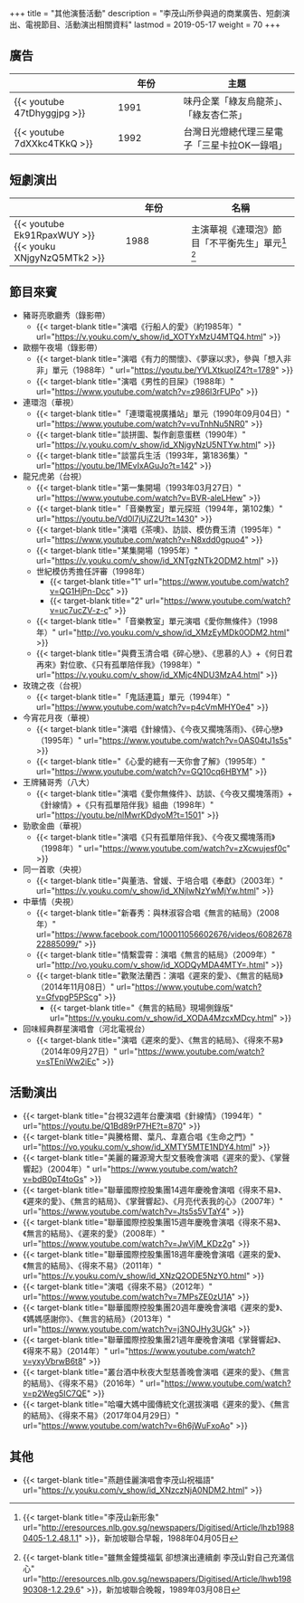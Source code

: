 +++
title = "其他演藝活動"
description = "李茂山所參與過的商業廣告、短劇演出、電視節目、活動演出相關資料"
lastmod = 2019-05-17
weight = 70
+++

<style>
table th:nth-of-type(2) {
	width: 100px;
}

</style>

## 廣告

　|年份  | 主題 
--------------|--------------|-------
{{< youtube 47tDhyggjpg >}}|1991|味丹企業「綠友烏龍茶」、「綠友杏仁茶」
{{< youtube 7dXXkc4TKkQ >}}|1992|台灣日光燈總代理三星電子「三星卡拉OK一錄唱」


## 短劇演出

　|年份  | 名稱 
--------------|--------------|-------
{{< youtube Ek91RpaxWUY >}}<br/>{{< youku XNjgyNzQ5MTk2 >}}|1988|主演華視《連環泡》節目「不平衡先生」單元[^1] [^2]


## 節目來賓

* 豬哥亮歌廳秀（錄影帶）
    * {{< target-blank title="演唱《行船人的愛》（約1985年）" url="https://v.youku.com/v_show/id_XOTYxMzU4MTQ4.html" >}}
* 歐棚午夜場（錄影帶）
    * {{< target-blank title="演唱《有力的關懷》、《夢寐以求》，參與「想入非非」單元（1988年）" url="https://youtu.be/YVLXtkuoIZ4?t=1789" >}}
    * {{< target-blank title="演唱《男性的目屎》（1988年）" url="https://www.youtube.com/watch?v=z986l3rFUPo" >}}
* 連環泡（華視）
    *  {{< target-blank title="「連環電視廣播站」單元（1990年09月04日）" url="https://www.youtube.com/watch?v=vuTnhNu5NR0" >}}
    *  {{< target-blank title="談拼圖、製作創意蛋糕（1990年）" url="https://v.youku.com/v_show/id_XNjgyNzU5NTYw.html" >}}
    *  {{< target-blank title="談當兵生活（1993年，第1836集）" url="https://youtu.be/1MEvIxAGuJo?t=142" >}}
*  龍兄虎弟（台視）
    *  {{< target-blank title="第一集開場（1993年03月27日）" url="https://www.youtube.com/watch?v=BVR-aleLHew" >}}
    *  {{< target-blank title="「音樂教室」單元探班（1994年，第102集）" url="https://youtu.be/Vd0l7jUjZ2U?t=1430" >}}
    *  {{< target-blank title="演唱《茶噢》、訪談、模仿費玉清（1995年）" url="https://www.youtube.com/watch?v=N8xdd0gpuo4" >}}
    *  {{< target-blank title="某集開場（1995年）" url="https://v.youku.com/v_show/id_XNTgzNTk2ODM2.html" >}}
    *  世紀模仿秀擔任評審（1998年）
       *  {{< target-blank title="1" url="https://www.youtube.com/watch?v=QG1HjPn-Dcc" >}}
       *  {{< target-blank title="2" url="https://www.youtube.com/watch?v=uc7ucZV-z-c" >}}
    *  {{< target-blank title="「音樂教室」單元演唱《愛你無條件》（1998年）" url="http://vo.youku.com/v_show/id_XMzEyMDk0ODM2.html" >}}
    *  {{< target-blank title="與費玉清合唱《碎心戀》、《思慕的人》+《何日君再來》對位歌、《只有孤單陪伴我》（1998年）" url="https://v.youku.com/v_show/id_XMjc4NDU3MzA4.html" >}}
*  玫瑰之夜（台視）
    *  {{< target-blank title="「鬼話連篇」單元（1994年）" url="https://www.youtube.com/watch?v=p4cVmMHY0e4" >}}
*  今宵花月夜（華視）
    *  {{< target-blank title="演唱《針線情》、《今夜又擱塊落雨》、《碎心戀》（1995年）" url="https://www.youtube.com/watch?v=OAS04tJ1s5s" >}}
    *  {{< target-blank title="《心愛的總有一天你會了解》（1995年）" url="https://www.youtube.com/watch?v=GQ10cq6HBYM" >}}
*  王牌豬哥秀（八大）
    *  {{< target-blank title="演唱《愛你無條件》、訪談、《今夜又擱塊落雨》+《針線情》+《只有孤單陪伴我》組曲（1998年）" url="https://youtu.be/nlMwrKDdyoM?t=1501" >}}
*  勁歌金曲（華視）
    *  {{< target-blank title="演唱《只有孤單陪伴我》、《今夜又擱塊落雨》（1998年）" url="https://www.youtube.com/watch?v=zXcwujesf0c" >}}
* 同一首歌（央視）
    * {{< target-blank title="與董浩、曾媛、于培合唱《奉獻》（2003年）" url="https://v.youku.com/v_show/id_XNjIwNzYwMjYw.html" >}}
* 中華情（央視）
    *  {{< target-blank title="新春秀：與林淑容合唱《無言的結局》（2008年）" url="https://www.facebook.com/100011056602676/videos/608267822885099/" >}}
    *  {{< target-blank title="情繫雲霄：演唱《無言的結局》（2009年）" url="http://vo.youku.com/v_show/id_XODQyMDA4MTY=.html" >}}
    *  {{< target-blank title="歡聚法蘭西：演唱《遲來的愛》、《無言的結局》（2014年11月08日）" url="https://www.youtube.com/watch?v=GfvpgP5PScg" >}}
       *  {{< target-blank title="《無言的結局》現場側錄版" url="https://v.youku.com/v_show/id_XODA4MzcxMDcy.html" >}}
* 回味經典群星演唱會（河北電視台）
    *  {{< target-blank title="演唱《遲來的愛》、《無言的結局》、《得來不易》（2014年09月27日）" url="https://www.youtube.com/watch?v=sTEniWw2iEc" >}}

## 活動演出

* {{< target-blank title="台視32週年台慶演唱《針線情》（1994年）" url="https://youtu.be/Q1Bd89rP7HE?t=870" >}}
* {{< target-blank title="與騰格爾、葉凡、韋嘉合唱《生命之門》" url="https://vo.youku.com/v_show/id_XMTY5MTE1NDY4.html" >}}
* {{< target-blank title="美麗的羅源灣大型文藝晚會演唱《遲來的愛》、《掌聲響起》（2004年）" url="https://www.youtube.com/watch?v=bdB0pT4toGs" >}}
* {{< target-blank title="聯華國際控股集團14週年慶晚會演唱《得來不易》、《遲來的愛》、《無言的結局》、《掌聲響起》、《月亮代表我的心》（2007年）" url="https://www.youtube.com/watch?v=Jts5s5VTaY4" >}}
* {{< target-blank title="聯華國際控股集團15週年慶晚會演唱《得來不易》、《無言的結局》、《遲來的愛》（2008年）" url="https://www.youtube.com/watch?v=JwVjM_KDz2g" >}}
* {{< target-blank title="聯華國際控股集團18週年慶晚會演唱《遲來的愛》、《無言的結局》、《得來不易》（2011年）" url="https://v.youku.com/v_show/id_XNzQ2ODE5NzY0.html" >}}
* {{< target-blank title="演唱《得來不易》（2012年）" url="https://www.youtube.com/watch?v=7MPsZE0zU1A" >}}
* {{< target-blank title="聯華國際控股集團20週年慶晚會演唱《遲來的愛》、《媽媽感謝你》、《無言的結局》（2013年）" url="https://www.youtube.com/watch?v=j3NOJHy3UGk" >}}
* {{< target-blank title="聯華國際控股集團21週年慶晚會演唱《掌聲響起》、《得來不易》（2014年）" url="https://www.youtube.com/watch?v=yxyVbrwB6t8" >}}
* {{< target-blank title="叢台酒中秋夜大型慈善晚會演唱《遲來的愛》、《無言的結局》、《得來不易》（2016年）" url="https://www.youtube.com/watch?v=p2Weg5IC7QE" >}}
* {{< target-blank title="哈囉大媽中國傳統文化選拔演唱《遲來的愛》、《無言的結局》、《得來不易》（2017年04月29日）" url="https://www.youtube.com/watch?v=6h6jWuFxoAo" >}}

## 其他

* {{< target-blank title="燕趙佳麗演唱會李茂山祝福語" url="https://v.youku.com/v_show/id_XNzczNjA0NDM2.html" >}}

[^1]:{{< target-blank title="李茂山新形象" url="http://eresources.nlb.gov.sg/newspapers/Digitised/Article/lhzb19880405-1.2.48.1.1" >}}，新加坡聯合早報，1988年04月05日
[^2]:{{< target-blank title="雖無金鐘獎福氣 卻想演出連續劇 李茂山對自己充滿信心" url="http://eresources.nlb.gov.sg/newspapers/Digitised/Article/lhwb19890308-1.2.29.6" >}}，新加坡聯合晚報，1989年03月08日
